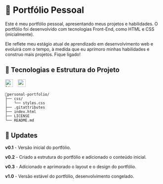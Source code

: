 # 💼 Portfólio Pessoal

Este é meu portfólio pessoal, apresentando meus projetos e habilidades. O portfólio foi desenvolvido com tecnologias Front-End, como HTML e CSS (inicialmente).

Ele reflete meu estágio atual de aprendizado em desenvolvimento web e evoluirá com o tempo, à medida que eu aprimoro minhas habilidades e construo mais
projetos. Fique ligado!

## 🚀 Tecnologias e Estrutura do Projeto

<div align="left">
    <img src="https://cdn.jsdelivr.net/gh/devicons/devicon@latest/icons/html5/html5-plain.svg" height="25" alt="html5 logo"  />
    <img width="8" />
    <img src="https://cdn.jsdelivr.net/gh/devicons/devicon@latest/icons/css3/css3-plain.svg" height="25" alt="css3 logo"  />
</div>

    📁personal-portfolio/
    ├── css/
    │   └── styles.css
    ├── .gitattributes
    ├── index.html
    ├── LICENSE
    └── README.md

## 📆 Updates

**v0.1** - Versão inicial do portfólio.

**v0.2** - Criado a estrutura do portfólio e adicionado o conteúdo inicial.

**v0.3** - Adicionado e aprimorado o layout e o design do portfólio.

**v1.0** - Versão estável do portfólio, desenvolvimento congelado.